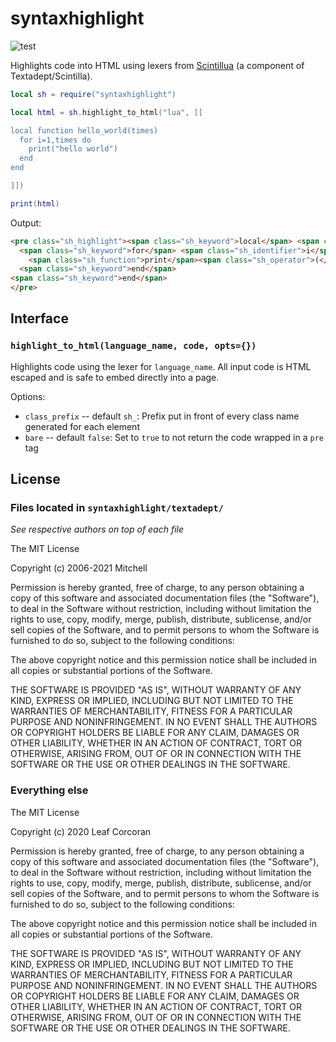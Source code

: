 
# syntaxhighlight

![test](https://github.com/leafo/lua-syntaxhighlight/workflows/test/badge.svg)

Highlights code into HTML using lexers from [Scintillua](https://github.com/orbitalquark/scintillua) (a component of Textadept/Scintilla).


```lua
local sh = require("syntaxhighlight")

local html = sh.highlight_to_html("lua", [[

local function hello_world(times)
  for i=1,times do
    print("hello world")
  end
end

]])

print(html)
```


Output:


```html
<pre class="sh_highlight"><span class="sh_keyword">local</span> <span class="sh_keyword">function</span> <span class="sh_identifier">hello_world</span><span class="sh_operator">(</span><span class="sh_identifier">times</span><span class="sh_operator">)</span>
  <span class="sh_keyword">for</span> <span class="sh_identifier">i</span><span class="sh_operator">=</span><span class="sh_number">1</span><span class="sh_operator">,</span><span class="sh_identifier">times</span> <span class="sh_keyword">do</span>
    <span class="sh_function">print</span><span class="sh_operator">(</span><span class="sh_string">&quot;hello world&quot;</span><span class="sh_operator">)</span>
  <span class="sh_keyword">end</span>
<span class="sh_keyword">end</span>
</pre>
```

## Interface

### `highlight_to_html(language_name, code, opts={})`

Highlights code using the lexer for `language_name`. All input code is HTML escaped and is safe to embed directly into a page.

Options:

* `class_prefix` -- default `sh_`: Prefix put in front of every class name generated for each element
* `bare` -- default `false`: Set to `true` to not return the code wrapped in a `pre` tag


## License

### Files located in `syntaxhighlight/textadept/`

*See respective authors on top of each file*

The MIT License

Copyright (c) 2006-2021 Mitchell

Permission is hereby granted, free of charge, to any person obtaining a copy
of this software and associated documentation files (the "Software"), to deal
in the Software without restriction, including without limitation the rights
to use, copy, modify, merge, publish, distribute, sublicense, and/or sell
copies of the Software, and to permit persons to whom the Software is
furnished to do so, subject to the following conditions:

The above copyright notice and this permission notice shall be included in
all copies or substantial portions of the Software.

THE SOFTWARE IS PROVIDED "AS IS", WITHOUT WARRANTY OF ANY KIND, EXPRESS OR
IMPLIED, INCLUDING BUT NOT LIMITED TO THE WARRANTIES OF MERCHANTABILITY,
FITNESS FOR A PARTICULAR PURPOSE AND NONINFRINGEMENT. IN NO EVENT SHALL THE
AUTHORS OR COPYRIGHT HOLDERS BE LIABLE FOR ANY CLAIM, DAMAGES OR OTHER
LIABILITY, WHETHER IN AN ACTION OF CONTRACT, TORT OR OTHERWISE, ARISING FROM,
OUT OF OR IN CONNECTION WITH THE SOFTWARE OR THE USE OR OTHER DEALINGS IN
THE SOFTWARE.

### Everything else

The MIT License

Copyright (c) 2020 Leaf Corcoran

Permission is hereby granted, free of charge, to any person obtaining a copy
of this software and associated documentation files (the "Software"), to deal
in the Software without restriction, including without limitation the rights
to use, copy, modify, merge, publish, distribute, sublicense, and/or sell
copies of the Software, and to permit persons to whom the Software is
furnished to do so, subject to the following conditions:

The above copyright notice and this permission notice shall be included in
all copies or substantial portions of the Software.

THE SOFTWARE IS PROVIDED "AS IS", WITHOUT WARRANTY OF ANY KIND, EXPRESS OR
IMPLIED, INCLUDING BUT NOT LIMITED TO THE WARRANTIES OF MERCHANTABILITY,
FITNESS FOR A PARTICULAR PURPOSE AND NONINFRINGEMENT. IN NO EVENT SHALL THE
AUTHORS OR COPYRIGHT HOLDERS BE LIABLE FOR ANY CLAIM, DAMAGES OR OTHER
LIABILITY, WHETHER IN AN ACTION OF CONTRACT, TORT OR OTHERWISE, ARISING FROM,
OUT OF OR IN CONNECTION WITH THE SOFTWARE OR THE USE OR OTHER DEALINGS IN
THE SOFTWARE.

